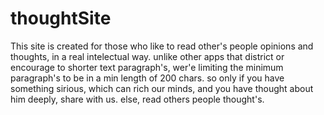 # thoughtSite

This site is created for those who like to read other's people opinions and thoughts, in a real intelectual way.
unlike other apps that district or encourage to shorter text paragraph's, wer'e limiting the minimum paragraph's to be in a min length of 200 chars.
so only if you have something sirious, which can rich our minds, and you have thought about him deeply, share with us.
else, read others people thought's.
